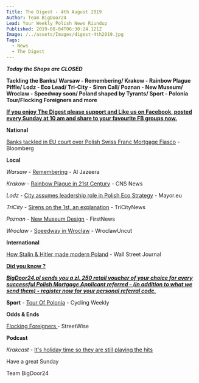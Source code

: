 ```yaml
---
Title: The Digest - 4th August 2019
Author: Team BigDoor24
Lead: Your Weekly Polish News Riundup
Published: 2019-08-04T06:30:24.121Z
Image: /../assets/Images/digest-4th2019.jpg
Tags:
  - News
  - The Digest
---
```

_**Today the Shops are CLOSED**_

**Tackling the Banks/  Warsaw - Remembering/ Krakow - Rainbow Plague Piffle/ Lodz - Eco Lead/ Tri-City - Siren Call/ Poznan - New Museum/ Wroclaw - Speedway soon/ Poland shaped by Tyrants/ Sport - Polonia Tour/Flocking Foreigners and more**

[**If you enjoy The Digest please support and Like us on Facebook, posted every Sunday at 10 am and share to your favourite FB groups now.**](https://www.facebook.com/bigdoor24/)

<div class="sharethis-inline-share-buttons"></div>

**National**

[Banks tackled in EU court over Polish Swiss Franc Mortgage Fiasco](https://www.bloomberg.com/news/articles/2019-08-04/poland-s-32-billion-mortgage-fiasco-gets-its-day-in-eu-court) - Bloomberg

**Local**

_Warsaw_ -   [Remembering](https://www.aljazeera.com/indepth/features/warsaw-stops-remember-1944-uprising-190731200449274.html) - Al Jazeera

_Krakow_  -   [Rainbow Plague in 21st Century](https://www.cnsnews.com/blog/michael-w-chapman/arbp-krakow-gay-rainbow-plague-wants-control-our-souls-hearts-and-minds) - CNS News

_Lodz -_  [City assumes leadership role in Polish Eco Strategy](https://www.themayor.eu/ga/lodz-assumes-the-leadership-over-the-polish-eco-strategy) - Mayor.eu

_TriCity_ -  [Sirens on the 1st, an explanation](https://tricitynews.pl/why-do-sirens-go-off-every-august-the-1st-in-poland/) - TriCityNews

_Poznan_ - [New Museum Design](https://www.thefirstnews.com/article/design-announced-for-new-museum-on-the-greater-poland-uprising-7010) - FirstNews

_Wroclaw_ - [Speedway in Wroclaw](http://wroclawuncut.com/2019/08/02/__trashed-2/) - WroclawUncut

**International**

[How Stalin & Hitler made modern Poland](https://www.wsj.com/articles/how-hitler-and-stalin-made-modern-poland-11564613692) - Wall Street Journal

[**Did you know ?**](https://bigdoor24.pl/)

[_**BigDoor24.pl sends you a zl. 250 retail voucher of your choice for every successful Polish Mortgage Applicant referred - (in addition to what we send them) - register now for your personal referral code.**_](https://bigdoor24.pl/)

**Sport** - [Tour Of Polonia](https://www.cyclingweekly.com/news/racing/tour-poland-2019-start-list-433577) - Cycling Weekly

**Odds & Ends**

[Flocking Foreigners ](http://streetwise.pl/2019/08/01/foreigners-in-poland-with-permanent-residence-permits-booming/)- StreetWise

**Podcast**

_Krakcast_ - [It's holiday time so they are still playing the hits](https://www.krakcast.pl/)

Have a great Sunday

Team BigDoor24
